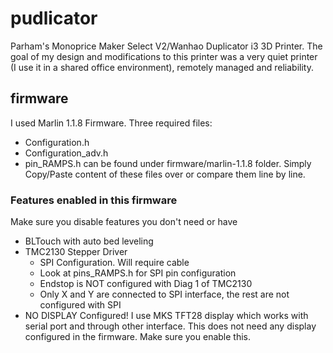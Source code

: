 # pudlicator
Parham's Monoprice Maker Select V2/Wanhao Duplicator i3 3D Printer.
The goal of my design and modifications to this printer was a very quiet printer (I use it in a shared office environment), remotely managed and reliability.

## firmware
I used Marlin 1.1.8 Firmware.
Three required files:
- Configuration.h
- Configuration_adv.h
- pin_RAMPS.h 
can be found under firmware/marlin-1.1.8 folder.
Simply Copy/Paste content of these files over or compare them line by line.

### Features enabled in this firmware
Make sure you disable features you don't need or have
- BLTouch with auto bed leveling
- TMC2130 Stepper Driver
  - SPI Configuration. Will require cable
  - Look at pins_RAMPS.h for SPI pin configuration
  - Endstop is NOT configured with Diag 1 of TMC2130
  - Only X and Y are connected to SPI interface, the rest are not configured with SPI
- NO DISPLAY Configured! I use MKS TFT28 display which works with serial port and through other interface. This does not need any display configured in the firmware. Make sure you enable this.

